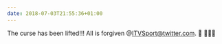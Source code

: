 ```yaml
---
date: 2018-07-03T21:55:36+01:00
---
```


The curse has been lifted!!! All is forgiven @ITVSport@twitter.com. 🏴󠁧󠁢󠁥󠁮󠁧󠁿󠁧󠁢󠁥󠁮󠁧󠁿 🦁🦁🦁
